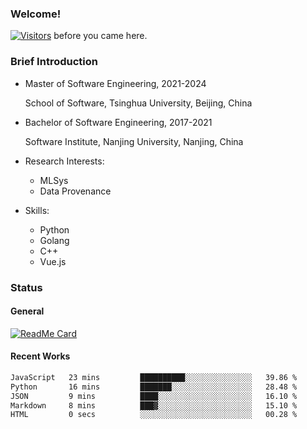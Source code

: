 ### Welcome!

[![Visitors](https://visitor-badge.laobi.icu/badge?page_id=HermitSun.HermitSun)]() before you came here.

### Brief Introduction

- Master of Software Engineering, 2021-2024
  
  School of Software, Tsinghua University, Beijing, China

- Bachelor of Software Engineering, 2017-2021
  
  Software Institute, Nanjing University, Nanjing, China

- Research Interests:
  - MLSys
  - Data Provenance

- Skills:
  - Python
  - Golang
  - C++
  - Vue.js

### Status

#### General

[![ReadMe Card](https://github-readme-stats.hermitsun.vercel.app/api?username=HermitSun&count_private=true&show_icons=true)]()

#### Recent Works

<!--START_SECTION:waka-->

```txt
JavaScript   23 mins         ██████████░░░░░░░░░░░░░░░   39.86 %
Python       16 mins         ███████░░░░░░░░░░░░░░░░░░   28.48 %
JSON         9 mins          ████░░░░░░░░░░░░░░░░░░░░░   16.10 %
Markdown     8 mins          ███▓░░░░░░░░░░░░░░░░░░░░░   15.10 %
HTML         0 secs          ░░░░░░░░░░░░░░░░░░░░░░░░░   00.28 %
```

<!--END_SECTION:waka-->
